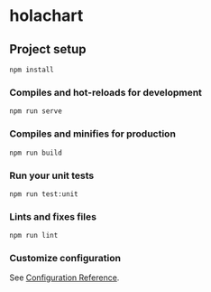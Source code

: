 # holachart

## Project setup
```
npm install
```

### Compiles and hot-reloads for development
```
npm run serve
```

### Compiles and minifies for production
```
npm run build
```

### Run your unit tests
```
npm run test:unit
```

### Lints and fixes files
```
npm run lint
```

### Customize configuration
See [Configuration Reference](https://cli.vuejs.org/config/).
